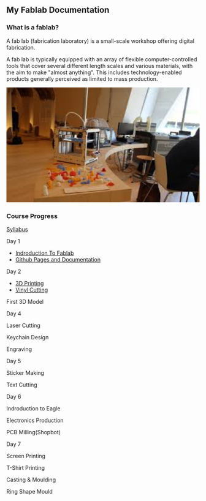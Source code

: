 ## My Fablab Documentation

### What is a fablab?
A fab lab (fabrication laboratory) is a small-scale workshop offering digital fabrication.

A fab lab is typically equipped with an array of flexible computer-controlled tools that cover several different length scales and various materials, with the aim to make "almost anything". This includes technology-enabled products generally perceived as limited to mass production.

<img src="fablab.jpg" height="300" width="512">

### Course Progress

[Syllabus]()


Day 1
* [Indroduction To Fablab](http//:intro.com/)
* [Github Pages and Documentation]()

Day 2
* [3D Printing]()
* [Vinyl Cutting]()

First 3D Model


Day 4

Laser Cutting

Keychain Design

Engraving

Day 5



Sticker Making

Text Cutting

Day 6

Indroduction to Eagle

Electronics Production

PCB Milling(Shopbot)

Day 7

Screen Printing

T-Shirt Printing

Casting & Moulding

Ring Shape Mould


